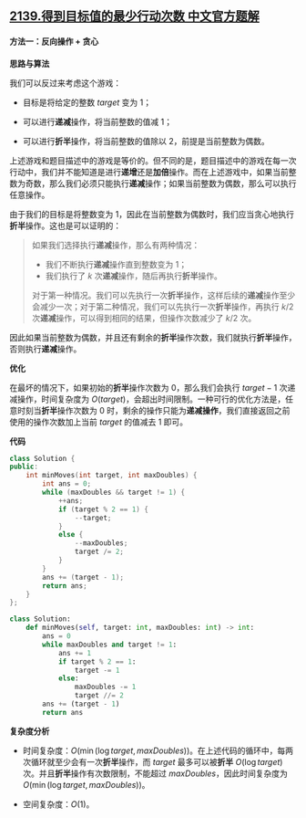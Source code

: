 ## [2139.得到目标值的最少行动次数 中文官方题解](https://leetcode.cn/problems/minimum-moves-to-reach-target-score/solutions/100000/de-dao-mu-biao-zhi-de-zui-shao-xing-dong-39rh)
#### 方法一：反向操作 + 贪心

**思路与算法**

我们可以反过来考虑这个游戏：

- 目标是将给定的整数 $\textit{target}$ 变为 $1$；

- 可以进行**递减**操作，将当前整数的值减 $1$；

- 可以进行**折半**操作，将当前整数的值除以 $2$，前提是当前整数为偶数。

上述游戏和题目描述中的游戏是等价的。但不同的是，题目描述中的游戏在每一次行动中，我们并不能知道是进行**递增**还是**加倍**操作。而在上述游戏中，如果当前整数为奇数，那么我们必须只能执行**递减**操作；如果当前整数为偶数，那么可以执行任意操作。

由于我们的目标是将整数变为 $1$，因此在当前整数为偶数时，我们应当贪心地执行**折半**操作。这也是可以证明的：

> 如果我们选择执行**递减**操作，那么有两种情况：
> - 我们不断执行**递减**操作直到整数变为 $1$；
> - 我们执行了 $k$ 次**递减**操作，随后再执行**折半**操作。
>
> 对于第一种情况。我们可以先执行一次**折半**操作，这样后续的**递减**操作至少会减少一次；对于第二种情况，我们可以先执行一次**折半**操作，再执行 $k/2$ 次**递减**操作，可以得到相同的结果，但操作次数减少了 $k/2$ 次。

因此如果当前整数为偶数，并且还有剩余的**折半**操作次数，我们就执行**折半**操作，否则执行**递减**操作。

**优化**

在最坏的情况下，如果初始的**折半**操作次数为 $0$，那么我们会执行 $\textit{target} - 1$ 次递减操作，时间复杂度为 $O(\textit{target})$，会超出时间限制。一种可行的优化方法是，任意时刻当**折半**操作次数为 $0$ 时，剩余的操作只能为**递减操作**，我们直接返回之前使用的操作次数加上当前 $\textit{target}$ 的值减去 $1$ 即可。

**代码**

```C++ [sol1-C++]
class Solution {
public:
    int minMoves(int target, int maxDoubles) {
        int ans = 0;
        while (maxDoubles && target != 1) {
            ++ans;
            if (target % 2 == 1) {
                --target;
            }
            else {
                --maxDoubles;
                target /= 2;
            }
        }
        ans += (target - 1);
        return ans;
    }
};
```

```Python [sol1-Python3]
class Solution:
    def minMoves(self, target: int, maxDoubles: int) -> int:
        ans = 0
        while maxDoubles and target != 1:
            ans += 1
            if target % 2 == 1:
                target -= 1
            else:
                maxDoubles -= 1
                target //= 2
        ans += (target - 1)
        return ans
```

**复杂度分析**

- 时间复杂度：$O(\min(\log \textit{target}, \textit{maxDoubles}))$。在上述代码的循环中，每两次循环就至少会有一次**折半**操作，而 $\textit{target}$ 最多可以被**折半** $O(\log \textit{target})$ 次。并且**折半**操作有次数限制，不能超过 $\textit{maxDoubles}$，因此时间复杂度为 $O(\min(\log \textit{target}, \textit{maxDoubles}))$。

- 空间复杂度：$O(1)$。
